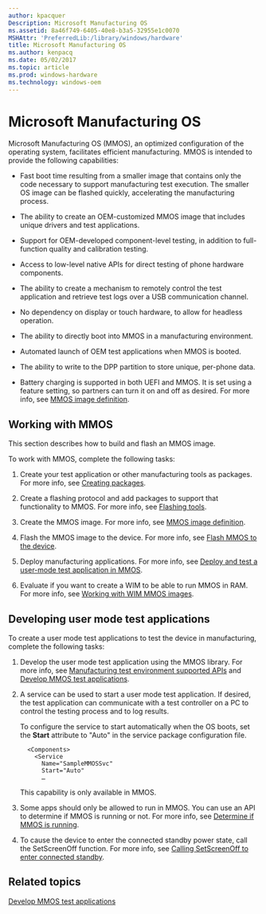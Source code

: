 ```yaml
---
author: kpacquer
Description: Microsoft Manufacturing OS
ms.assetid: 8a46f749-6405-40e8-b3a5-32955e1c0070
MSHAttr: 'PreferredLib:/library/windows/hardware'
title: Microsoft Manufacturing OS
ms.author: kenpacq
ms.date: 05/02/2017
ms.topic: article
ms.prod: windows-hardware
ms.technology: windows-oem
---
```


# Microsoft Manufacturing OS


Microsoft Manufacturing OS (MMOS), an optimized configuration of the operating system, facilitates efficient manufacturing. MMOS is intended to provide the following capabilities:

-   Fast boot time resulting from a smaller image that contains only the code necessary to support manufacturing test execution. The smaller OS image can be flashed quickly, accelerating the manufacturing process.

-   The ability to create an OEM-customized MMOS image that includes unique drivers and test applications.

-   Support for OEM-developed component-level testing, in addition to full-function quality and calibration testing.

-   Access to low-level native APIs for direct testing of phone hardware components.

-   The ability to create a mechanism to remotely control the test application and retrieve test logs over a USB communication channel.

-   No dependency on display or touch hardware, to allow for headless operation.

-   The ability to directly boot into MMOS in a manufacturing environment.

-   Automated launch of OEM test applications when MMOS is booted.

-   The ability to write to the DPP partition to store unique, per-phone data.

-   Battery charging is supported in both UEFI and MMOS. It is set using a feature setting, so partners can turn it on and off as desired. For more info, see [MMOS image definition](mmos-image-definition.md).

## <span id="Working_with_MMOS"></span><span id="working_with_mmos"></span><span id="WORKING_WITH_MMOS"></span>Working with MMOS


This section describes how to build and flash an MMOS image.

To work with MMOS, complete the following tasks:

1.  Create your test application or other manufacturing tools as packages. For more info, see [Creating packages](https://msdn.microsoft.com/library/dn756642).

2.  Create a flashing protocol and add packages to support that functionality to MMOS. For more info, see [Flashing tools](flashing-tools.md).

3.  Create the MMOS image. For more info, see [MMOS image definition](mmos-image-definition.md).

4.  Flash the MMOS image to the device. For more info, see [Flash MMOS to the device](flash-mmos-to-the-phone.md).

5.  Deploy manufacturing applications. For more info, see [Deploy and test a user-mode test application in MMOS](deploy-and-test-a-user-mode-test-application-in-mmos.md).

6.  Evaluate if you want to create a WIM to be able to run MMOS in RAM. For more info, see [Working with WIM MMOS images](working-with-wim-mmos-images.md).

## <span id="Developing_user_mode_test_applications"></span><span id="developing_user_mode_test_applications"></span><span id="DEVELOPING_USER_MODE_TEST_APPLICATIONS"></span>Developing user mode test applications


To create a user mode test applications to test the device in manufacturing, complete the following tasks:

1.  Develop the user mode test application using the MMOS library. For more info, see [Manufacturing test environment supported APIs](manufacturing-test-environment-supported-apis.md) and [Develop MMOS test applications](develop-mmos-test-applications.md).

2.  A service can be used to start a user mode test application. If desired, the test application can communicate with a test controller on a PC to control the testing process and to log results.

    To configure the service to start automatically when the OS boots, set the **Start** attribute to "Auto" in the service package configuration file.  

    ```
      <Components>
        <Service
          Name="SampleMMOSSvc"
          Start="Auto"
          …
    ```

    This capability is only available in MMOS.

3.  Some apps should only be allowed to run in MMOS. You can use an API to determine if MMOS is running or not. For more info, see [Determine if MMOS is running](determine-if-mmos-is-running.md).

4.  To cause the device to enter the connected standby power state, call the SetScreenOff function. For more info, see [Calling SetScreenOff to enter connected standby](calling-setscreenoff-to-enter-connected-standby.md).

## <span id="related_topics"></span>Related topics


[Develop MMOS test applications](develop-mmos-test-applications.md)

 

 






